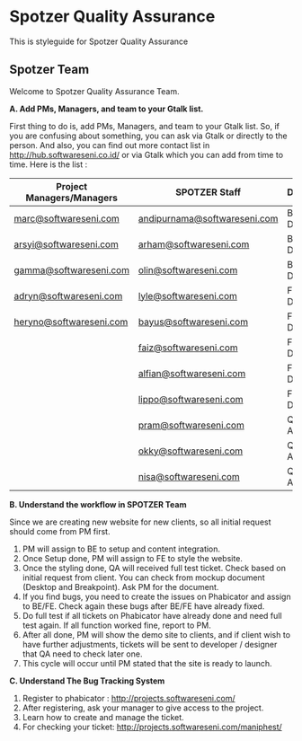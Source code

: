 # Spotzer Quality Assurance

This is styleguide for Spotzer Quality Assurance

## Spotzer Team

Welcome to Spotzer Quality Assurance Team. 

**A. Add PMs, Managers, and team to your Gtalk list.**

First thing to do is, add PMs, Managers, and team to your Gtalk list. So, if you are confusing about something, you can ask via Gtalk or directly to the person. And also, you can find out more contact list in http://hub.softwareseni.co.id/ or via Gtalk which you can add from time to time. Here is the list :


| Project Managers/Managers  | SPOTZER Staff              |   Department |
| ------------- | ------------- |----- |
| marc@softwareseni.com | andipurnama@softwareseni.com  | Back End Developer |
| arsyi@softwareseni.com | arham@softwareseni.com | Back End Developer |
| gamma@softwareseni.com | olin@softwareseni.com | Back End Developer |
| adryn@softwareseni.com | lyle@softwareseni.com | Front End Developer |
| heryno@softwareseni.com | bayus@softwareseni.com | Front End Developer |
|                         | faiz@softwareseni.com | Front End Developer |
|                         | alfian@softwareseni.com | Front End Developer |
|                         | lippo@softwareseni.com | Front End Developer |
|                         | pram@softwareseni.com | Quality Assurance |
|                         | okky@softwareseni.com | Quality Assurance |
|                         | nisa@softwareseni.com | Quality Assurance |

**B. Understand the workflow in SPOTZER Team**

Since we are creating new website for new clients, so all initial request should come from PM first. 

1. PM will assign to BE to setup and content integration.
2. Once Setup done, PM will assign to FE to style the website.
3. Once the styling done, QA will received full test ticket. Check based on initial request from client. You can check from mockup document (Desktop and Breakpoint). Ask PM for the document.
4. If you find bugs, you need to create the issues on Phabicator and assign to BE/FE. Check again these bugs after BE/FE have already fixed.
5. Do full test if all tickets on Phabicator have already done and need full test again. If all function worked fine, report to PM.
6. After all done, PM will show the demo site to clients, and if client wish to have further adjustments, tickets will be sent to developer / designer that QA need to check later one.
7. This cycle will occur until PM stated that the site is ready to launch.


**C. Understand The Bug Tracking System**

1. Register to phabicator : http://projects.softwareseni.com/ 
2. After registering, ask your manager to give access to the project.
3. Learn how to create and manage the ticket.
4. For checking your ticket: http://projects.softwareseni.com/maniphest/




